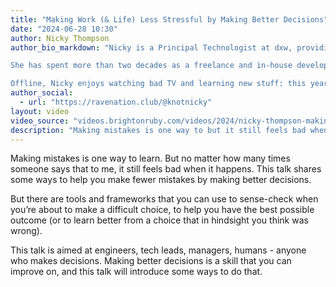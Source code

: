 ```yaml
---
title: "Making Work (& Life) Less Stressful by Making Better Decisions"
date: "2024-06-28 10:30"
author: Nicky Thompson
author_bio_markdown: "Nicky is a Principal Technologist at dxw, providing technical leadership and support to the Technology Team and dxw's clients.

She has spent more than two decades as a freelance and in-house developer, delivering successful projects for clients ranging from global banks and major publishing houses to indie storytelling agencies. She’s worked with designers all over the world, making beautiful websites that work for everyone.

Offline, Nicky enjoys watching bad TV and learning new stuff: this year it's a serious sewing/dressmaking habit."
author_social:
  - url: "https://ravenation.club/@knotnicky"
layout: video
video_source: "videos.brightonruby.com/videos/2024/nicky-thompson-making-work-life-less-stressful-by-making-better-decisions.mp4"
description: "Making mistakes is one way to but it still feels bad when it happens."
---
```


Making mistakes is one way to learn. But no matter how many times someone says that to me, it still feels bad when it happens. This talk shares some ways to help you make fewer mistakes by making better decisions.

But there are tools and frameworks that you can use to sense-check when you’re about to make a difficult choice, to help you have the best possible outcome (or to learn better from a choice that in hindsight you think was wrong).

This talk is aimed at engineers, tech leads, managers, humans - anyone who makes decisions. Making better decisions is a skill that you can improve on, and this talk will introduce some ways to do that.
